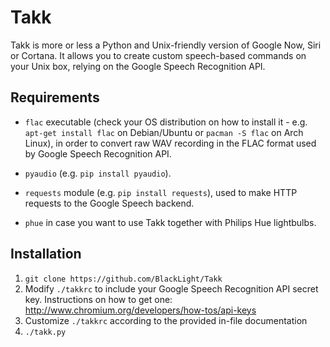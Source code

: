 # Takk

Takk is more or less a Python and Unix-friendly version of Google Now, Siri or Cortana. It allows you to create custom speech-based commands on your Unix box, relying on the Google Speech Recognition API.

## Requirements

* `flac` executable (check your OS distribution on how to install it - e.g. `apt-get install flac` on Debian/Ubuntu or `pacman -S flac` on Arch Linux), in order to convert raw WAV recording in the FLAC format used by Google Speech Recognition API.

* `pyaudio` (e.g. `pip install pyaudio`).

* `requests` module (e.g. `pip install requests`), used to make HTTP requests to the Google Speech backend.

* `phue` in case you want to use Takk together with Philips Hue lightbulbs.

## Installation

1. `git clone https://github.com/BlackLight/Takk`
2. Modify `./takkrc` to include your Google Speech Recognition API secret key. Instructions on how to get one: http://www.chromium.org/developers/how-tos/api-keys
4. Customize `./takkrc` according to the provided in-file documentation
5. `./takk.py`

